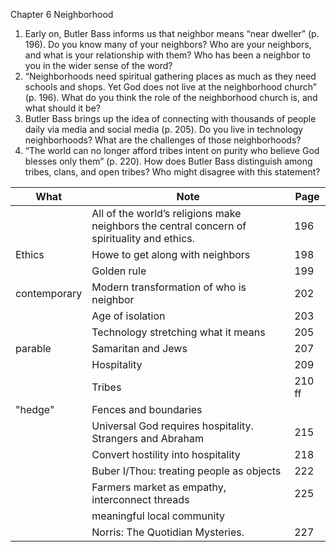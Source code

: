 Chapter 6
Neighborhood
1. Early on, Butler Bass informs us that neighbor means “near dweller” (p. 196). Do you know many of your neighbors? Who are your neighbors, and what is your relationship with them? Who has been a neighbor to you in the wider sense of the word?
2. “Neighborhoods need spiritual gathering places as much as they need schools and shops. Yet God does not live at the neighborhood church” (p. 196). What do you think the role of the neighborhood church is, and what should it be?
3. Butler Bass brings up the idea of connecting with thousands of people daily via media and social media (p.  205). Do you live in technology neighborhoods? What are the challenges of those neighborhoods?
4. “The world can no longer afford tribes intent on purity who believe God blesses only them” (p. 220). How does Butler Bass distinguish among tribes, clans, and open tribes? Who might disagree with this statement? 


| What         | Note                                                                                        | Page   |
| ------       | ------------------------------------------------------------------------------------------- | ------ |
|              | All of the world’s religions make neighbors the central concern of spirituality and ethics. | 196    |
| Ethics       | Howe to get along with neighbors                                                            | 198    |
|              | Golden rule                                                                                 | 199    |
| contemporary | Modern transformation of who is neighbor                                                    | 202    |
|              | Age of isolation                                                                            | 203    |
|              | Technology stretching what it means                                                         | 205    |
| parable      | Samaritan and Jews                                                                          | 207    |
|              | Hospitality                                                                                 | 209    |
|              | Tribes                                                                                      | 210 ff |
| "hedge"      | Fences and boundaries                                                                       |        |
|              | Universal God requires hospitality. Strangers and Abraham                                   | 215    |
|              | Convert hostility into hospitality                                                          | 218    |
|              | Buber I/Thou: treating people as objects                                                    | 222    |
|              | Farmers market as empathy, interconnect threads                                             | 225    |
|              | meaningful local community                                                                  |        |
|              | Norris: The Quotidian Mysteries.                                                            | 227    |

